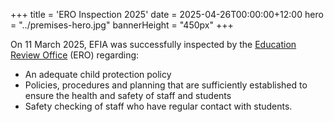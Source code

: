 +++
title = 'ERO Inspection 2025'
date = 2025-04-26T00:00:00+12:00
hero = "../premises-hero.jpg"
bannerHeight = "450px"
+++

On 11 March 2025, EFIA was successfully inspected by the [Education Review Office](https://ero.govt.nz/) (ERO) regarding:

* An adequate child protection policy
* Policies, procedures and planning that are sufficiently established to ensure the health and safety of staff and students
* Safety checking of staff who have regular contact with students.
